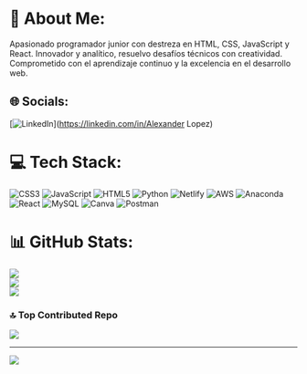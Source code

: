 # 💫 About Me:
Apasionado programador junior con destreza en HTML, CSS, JavaScript y React. Innovador y analítico, resuelvo desafíos técnicos con creatividad. Comprometido con el aprendizaje continuo y la excelencia en el desarrollo web.<br>


## 🌐 Socials:
[![LinkedIn](https://img.shields.io/badge/LinkedIn-%230077B5.svg?logo=linkedin&logoColor=white)](https://linkedin.com/in/Alexander Lopez) 

# 💻 Tech Stack:
![CSS3](https://img.shields.io/badge/css3-%231572B6.svg?style=for-the-badge&logo=css3&logoColor=white) ![JavaScript](https://img.shields.io/badge/javascript-%23323330.svg?style=for-the-badge&logo=javascript&logoColor=%23F7DF1E) ![HTML5](https://img.shields.io/badge/html5-%23E34F26.svg?style=for-the-badge&logo=html5&logoColor=white) ![Python](https://img.shields.io/badge/python-3670A0?style=for-the-badge&logo=python&logoColor=ffdd54) ![Netlify](https://img.shields.io/badge/netlify-%23000000.svg?style=for-the-badge&logo=netlify&logoColor=#00C7B7) ![AWS](https://img.shields.io/badge/AWS-%23FF9900.svg?style=for-the-badge&logo=amazon-aws&logoColor=white) ![Anaconda](https://img.shields.io/badge/Anaconda-%2344A833.svg?style=for-the-badge&logo=anaconda&logoColor=white) ![React](https://img.shields.io/badge/react-%2320232a.svg?style=for-the-badge&logo=react&logoColor=%2361DAFB) ![MySQL](https://img.shields.io/badge/mysql-%2300f.svg?style=for-the-badge&logo=mysql&logoColor=white) ![Canva](https://img.shields.io/badge/Canva-%2300C4CC.svg?style=for-the-badge&logo=Canva&logoColor=white) ![Postman](https://img.shields.io/badge/Postman-FF6C37?style=for-the-badge&logo=postman&logoColor=white)
# 📊 GitHub Stats:
![](https://github-readme-stats.vercel.app/api?username=alexlopez1711&theme=vue-dark&hide_border=false&include_all_commits=false&count_private=false)<br/>
![](https://github-readme-streak-stats.herokuapp.com/?user=alexlopez1711&theme=vue-dark&hide_border=false)<br/>
![](https://github-readme-stats.vercel.app/api/top-langs/?username=alexlopez1711&theme=vue-dark&hide_border=false&include_all_commits=false&count_private=false&layout=compact)

### 🔝 Top Contributed Repo
![](https://github-contributor-stats.vercel.app/api?username=alexlopez1711&limit=5&theme=dark&combine_all_yearly_contributions=true)

---
[![](https://visitcount.itsvg.in/api?id=alexlopez1711&icon=2&color=0)](https://visitcount.itsvg.in)

<!-- Proudly created with GPRM ( https://gprm.itsvg.in ) -->
